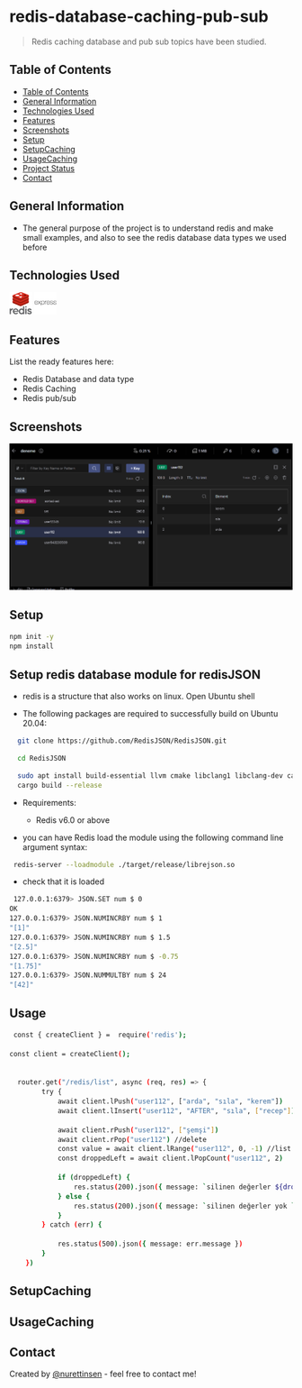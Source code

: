 # redis-database-caching-pub-sub

> Redis caching database and pub sub topics have been studied.

## Table of Contents

  - [Table of Contents](#table-of-contents)
  - [General Information](#general-information)
  - [Technologies Used](#technologies-used)
  - [Features](#features)
  - [Screenshots](#screenshots)
  - [Setup](#setup)
-   [SetupCaching](#SetupCaching)
  - [UsageCaching](#UsageCaching)
  - [Project Status](#project-status)
  - [Contact](#contact)
<!-- * [License](#license) -->


## General Information
- The general purpose of the project is to understand redis and make small examples, and also to see the redis database data types we used before



## Technologies Used
 <img src="https://raw.githubusercontent.com/devicons/devicon/master/icons/redis/redis-original-wordmark.svg" alt="redis" width="40" height="40"/> <img src="https://raw.githubusercontent.com/devicons/devicon/master/icons/express/express-original-wordmark.svg" alt="express" width="40" height="40"/>


## Features
List the ready features here:
- Redis Database and data type
- Redis Caching
- Redis pub/sub


## Screenshots
![Example screenshot](./images/img.png)



## Setup

```sh
npm init -y
npm install 
```
## Setup redis database module for redisJSON

- redis is a structure that also works on linux. Open Ubuntu shell

- The following packages are required to successfully build on Ubuntu 20.04:

```sh
  git clone https://github.com/RedisJSON/RedisJSON.git

```
```sh
  cd RedisJSON 
```
```sh
  sudo apt install build-essential llvm cmake libclang1 libclang-dev cargo
  cargo build --release
```
- Requirements:

    -  Redis v6.0 or above
- you can have Redis load the module using the following command line argument syntax:

```sh
 redis-server --loadmodule ./target/release/librejson.so
```

- check that it is loaded

```sh
 127.0.0.1:6379> JSON.SET num $ 0
OK
127.0.0.1:6379> JSON.NUMINCRBY num $ 1
"[1]"
127.0.0.1:6379> JSON.NUMINCRBY num $ 1.5
"[2.5]"
127.0.0.1:6379> JSON.NUMINCRBY num $ -0.75
"[1.75]"
127.0.0.1:6379> JSON.NUMMULTBY num $ 24
"[42]"
```



## Usage

```sh
 const { createClient } =  require('redis');

const client = createClient();


  router.get("/redis/list", async (req, res) => {
        try {
            await client.lPush("user112", ["arda", "sıla", "kerem"])
            await client.lInsert("user112", "AFTER", "sıla", ["recep"])
    
            await client.rPush("user112", ["şemşi"])
            await client.rPop("user112") //delete
            const value = await client.lRange("user112", 0, -1) //list all
            const droppedLeft = await client.lPopCount("user112", 2) 

            if (droppedLeft) {
                res.status(200).json({ message: `silinen değerler ${droppedLeft}` })
            } else {
                res.status(200).json({ message: `silinen değerler yok ` })
            }
        } catch (err) {

            res.status(500).json({ message: err.message })
        }
    })
```

## SetupCaching



## UsageCaching

## Contact
Created by [@nurettinsen](https://www.linkedin.com/in/nurettin-sen/) - feel free to contact me!

